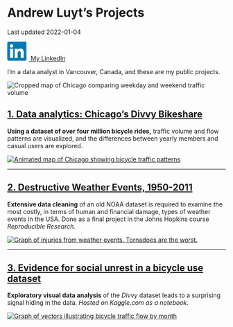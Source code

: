 Andrew Luyt’s Projects
================
Last updated 2022-01-04

<a href="https://www.linkedin.com/in/andrew-luyt/" target="_blank"><img src="img/li-icon.png" alt="LinkedIn icon" /> My LinkedIn</a>

I’m a data analyst in Vancouver, Canada, and these are my public
projects.

![Cropped map of Chicago comparing weekday and weekend traffic
volume](./img/chicago-crop-banner.png)

## [1. Data analytics: Chicago’s Divvy Bikeshare](https://andrewluyt.github.io/divvy-bikeshare/)

**Using a dataset of over four million bicycle rides,** traffic volume
and flow patterns are visualized, and the differences between yearly
members and casual users are explored.

[![Animated map of Chicago showing bicycle traffic
patterns](https://andrewluyt.github.io/divvy-bikeshare/analysis-report_files/figure-gfm/all%20traffic%20flow%20mapped%20fine%20detail%20zoomed-1.gif)](https://andrewluyt.github.io/divvy-bikeshare/)

------------------------------------------------------------------------

## [2. Destructive Weather Events, 1950-2011](https://rpubs.com/agl/852813)

**Extensive data cleaning** of an old NOAA dataset is required to
examine the most costly, in terms of human and financial damage, types
of weather events in the USA. Done as a final project in the Johns
Hopkins course *Reproducible Research.*

[![Graph of injuries from weather events. Tornadoes are the
worst.](./img/injuries-graph.png)](https://rpubs.com/agl/852813)

------------------------------------------------------------------------

## [3. Evidence for social unrest in a bicycle use dataset](https://www.kaggle.com/andyinverted/evidence-for-social-unrest-in-bicycle-usage-data)

**Exploratory visual data analysis** of the *Divvy* dataset leads to a
surprising signal hiding in the data. *Hosted on Kaggle.com as a
notebook.*

[![Graph of vectors illustrating bicycle traffic flow by
month](./img/unrest.png)](https://www.kaggle.com/andyinverted/evidence-for-social-unrest-in-bicycle-usage-data)
